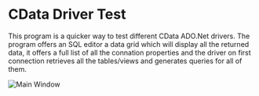 # CData Driver Test
This program is a quicker way to test different CData ADO.Net drivers. The program offers an SQL editor a data grid which will display all the returned data, it offers a full list of all the connation properties and the driver on first connection retrieves all the tables/views and generates queries for all of them.

![Main Window](https://i.imgur.com/Zd0B1Ey.png)
